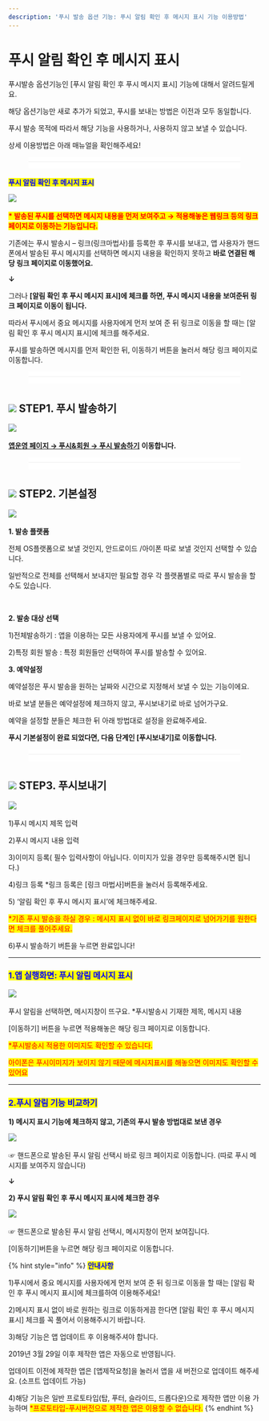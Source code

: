 ```yaml
---
description: '푸시 발송 옵션 기능: 푸시 알림 확인 후 메시지 표시 기능 이용방법'
---
```


# 푸시 알림 확인 후 메시지 표시

푸시발송 옵션기능인 \[푸시 알림 확인 후 푸시 메시지 표시] 기능에 대해서 알려드릴게요.

해당 옵션기능만 새로 추가가 되었고, 푸시를 보내는 방법은 이전과 모두 동일합니다.

푸시 발송 목적에 따라서 해당 기능을 사용하거나, 사용하지 않고 보낼 수 있습니다.

상세 이용방법은 아래 매뉴얼을 확인해주세요!

<figure><img src="../../../.gitbook/assets/구분선 (2).PNG" alt=""><figcaption></figcaption></figure>

<mark style="color:blue;">**푸시 알림 확인 후 메시지 표시**</mark>

![](https://wp.swing2app.co.kr/wp-content/uploads/2019/04/%ED%91%B8%EC%8B%9C%EC%95%8C%EB%A6%BC%EB%A9%94%EC%8B%9C%EC%A7%80-1.png)

<mark style="color:red;">**\* 발송된 푸시를 선택하면 메시지 내용을 먼저 보여주고 → 적용해놓은 웹링크 등의 링크 페이지로 이동하는 기능입니다.**</mark>

기존에는 푸시 발송시 – 링크(링크마법사)를 등록한 후 푸시를 보내고, 앱 사용자가 핸드폰에서 발송된 푸시 메시지를 선택하면 메시지 내용을 확인하지 못하고 **바로 연결된 해당 링크 페이지로 이동했어요.**

**↓**

그러나 **\[알림 확인 후 푸시 메시지 표시]에 체크를 하면, 푸시 메시지 내용을 보여준뒤 링크 페이지로 이동이 됩니다.**

따라서 푸시에서 중요 메시지를 사용자에게 먼저 보여 준 뒤 링크로 이동을 할 때는 \[알림 확인 후 푸시 메시지 표시]에 체크를 해주세요.

푸시를 발송하면 메시지를 먼저 확인한 뒤, 이동하기 버튼을 눌러서 해당 링크 페이지로 이동합니다.

<figure><img src="../../../.gitbook/assets/구분선 (2).PNG" alt=""><figcaption></figcaption></figure>

## ![](https://wp.swing2app.co.kr/wp-content/uploads/2020/04/%EB%8B%A8%EB%9D%BD1-1.png) STEP1. 푸시 발송하기&#x20;

![](https://wp.swing2app.co.kr/wp-content/uploads/2019/11/%ED%91%B8%EC%8B%9C%EB%B0%9C%EC%86%A11.png)

[**앱운영 페이지 → 푸시&회원 → 푸시 발송하기**](http://www.swing2app.co.kr/view/push) **이동합니다.**

<figure><img src="../../../.gitbook/assets/구분선 (2).PNG" alt=""><figcaption></figcaption></figure>

## ![](https://wp.swing2app.co.kr/wp-content/uploads/2020/04/%EB%8B%A8%EB%9D%BD1-1.png) STEP2. 기본설정

![](https://wp.swing2app.co.kr/wp-content/uploads/2019/04/%ED%91%B8%EC%8B%9C1\_19.09.png)

**1. 발송 플랫폼**

전체 OS플랫폼으로 보낼 것인지, 안드로이드 /아이폰 따로 보낼 것인지 선택할 수 있습니다.

일반적으로 전체를 선택해서 보내지만 필요할 경우 각 플랫폼별로 따로 푸시 발송을 할 수도 있습니다.

​

**2. 발송 대상 선택**

1\)전체발송하기 : 앱을 이용하는 모든 사용자에게 푸시를 보낼 수 있어요.

2\)특정 회원 발송 : 특정 회원들만 선택하여 푸시를 발송할 수 있어요.



**3. 예약설정**

예약설정은 푸시 발송을 원하는 날짜와 시간으로 지정해서 보낼 수 있는 기능이에요.

바로 보낼 분들은 예약설정에 체크하지 않고, 푸시보내기로 바로 넘어가구요.

예약을 설정할 분들은 체크한 뒤 아래 방법대로 설정을 완료해주세요.

**푸시 기본설정이 완료 되었다면, 다음 단계인 \[푸시보내기]로 이동합니다.**

<figure><img src="../../../.gitbook/assets/구분선 (2).PNG" alt=""><figcaption></figcaption></figure>

## ![](https://wp.swing2app.co.kr/wp-content/uploads/2020/04/%EB%8B%A8%EB%9D%BD1-1.png) STEP3. 푸시보내기&#x20;

![](https://wp.swing2app.co.kr/wp-content/uploads/2019/04/%ED%91%B8%EC%8B%9C%EC%95%8C%EB%A6%BC%EB%A9%94%EC%8B%9C%EC%A7%804-2.png)

1\)푸시 메시지 제목 입력

2\)푸시 메시지 내용 입력

3\)이미지 등록( 필수 입력사항이 아닙니다. 이미지가 있을 경우만 등록해주시면 됩니다.)

4\)링크 등록 \*링크 등록은 \[링크 마법사]버튼을 눌러서 등록해주세요.

5\) ‘알림 확인 후 푸시 메시지 표시’에 체크해주세요.

<mark style="color:red;">\*기존 푸시 발송을 하실 경우 : 메시지 표시 없이 바로 링크페이지로 넘어가기를 원한다면 체크를 풀어주세요.</mark>

6\)푸시 발송하기 버튼을 누르면 완료입니다!

***

### <mark style="color:blue;">**1.앱 실행화면: 푸시 알림 메시지 표시**</mark>

![](https://wp.swing2app.co.kr/wp-content/uploads/2019/04/%ED%91%B8%EC%8B%9C%EC%95%8C%EB%A6%BC%EB%A9%94%EC%8B%9C%EC%A7%804-1-1.png)

푸시 알림을 선택하면, 메시지창이 뜨구요. \*푸시발송시 기재한 제목, 메시지 내용

\[이동하기] 버튼을 누르면 적용해놓은 해당 링크 페이지로 이동합니다.

<mark style="color:red;">\*푸시발송시 적용한 이미지도 확인할 수 있습니다.</mark>

<mark style="color:red;">아이폰은 푸시이미지가 보이지 않기 때문에 메시지표시를 해놓으면 이미지도 확인할 수 있어요</mark>

***

### <mark style="color:blue;">**2.푸시 알림 기능 비교하기**</mark>

**1) 메시지 표시 기능에 체크하지 않고, 기존의 푸시 발송 방법대로 보낸 경우**

![](https://wp.swing2app.co.kr/wp-content/uploads/2019/04/%EB%85%B9%ED%99%94\_2019\_04\_01\_15\_49\_17\_572.gif)

☞ 핸드폰으로 발송된 푸시 알림 선택시 바로 링크 페이지로 이동합니다. (따로 푸시 메시지를 보여주지 않습니다)

**↓**

**2) 푸시 알림 확인 후 푸시 메시지 표시에 체크한 경우**

![](https://wp.swing2app.co.kr/wp-content/uploads/2019/04/%EB%85%B9%ED%99%94\_2019\_04\_02\_13\_10\_49\_79.gif)

☞ 핸드폰으로 발송된 푸시 알림 선택시, 메시지창이 먼저 보여집니다.

\[이동하기]버튼을 누르면 해당 링크 페이지로 이동합니다.



{% hint style="info" %}
<mark style="color:blue;">**안내사항**</mark>

1\)푸시에서 중요 메시지를 사용자에게 먼저 보여 준 뒤 링크로 이동을 할 때는 \[알림 확인 후 푸시 메시지 표시]에 체크를하여 이용해주세요!

2\)메시지 표시 없이 바로 원하는 링크로 이동하게끔 한다면 \[알림 확인 후 푸시 메시지 표시] 체크를 꼭 풀어서 이용해주시기 바랍니다.

3\)해당 기능은 앱 업데이트 후 이용해주셔야 합니다.

2019년 3월 29일 이후 제작한 앱은 자동으로 반영됩니다.

업데이트 이전에 제작한 앱은 \[앱제작요청]을 눌러서 앱을 새 버전으로 업데이트 해주세요. (소프트 업데이트 가능)

4\)해당 기능은 일반 프로토타입(탑, 푸터, 슬라이드, 드롭다운)으로 제작한 앱만 이용 가능하며 <mark style="color:red;">\*프로토타입-푸시버전으로 제작한 앱은 이용할 수 없습니다.</mark>
{% endhint %}

